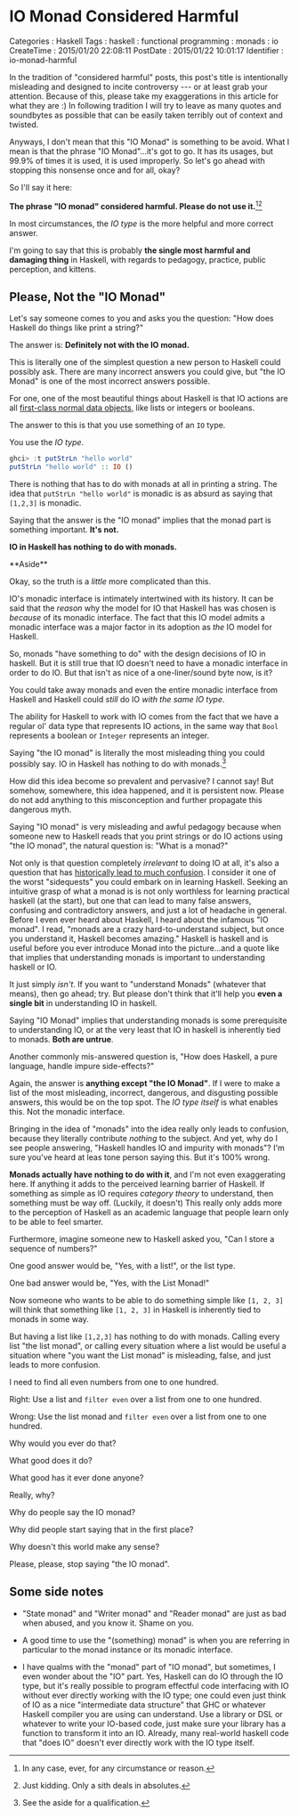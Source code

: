 IO Monad Considered Harmful
===========================

Categories
:   Haskell
Tags
:   haskell
:   functional programming
:   monads
:   io
CreateTime
:   2015/01/20 22:08:11
PostDate
:   2015/01/22 10:01:17
Identifier
:   io-monad-harmful

In the tradition of "considered harmful" posts, this post's title is
intentionally misleading and designed to incite controversy --- or at least
grab your attention.  Because of this, please take my exaggerations in this
article for what they are :)  In following tradition I will try to leave as
many quotes and soundbytes as possible that can be easily taken terribly out
of context and twisted.

Anyways, I don't mean that this "IO Monad" is something to be avoid.  What I
mean is that the phrase "IO Monad"...it's got to go.  It has its usages, but
99.9% of times it is used, it is used improperly.  So let's go ahead with
stopping this nonsense once and for all, okay?

So I'll say it here:

**The phrase "IO monad" considered harmful.  Please do not use
it.**[^never][^sometimes]

In most circumstances, the *IO type* is the more helpful and more correct
answer.

I'm going to say that this is probably **the single most harmful and damaging
thing** in Haskell, with regards to pedagogy, practice, public perception, and
kittens.

[^never]: In any case, ever, for any circumstance or reason.
[^sometimes]: Just kidding.  Only a sith deals in absolutes.

Please, Not the "IO Monad"
--------------------------

Let's say someone comes to you and asks you the question: "How does Haskell do
things like print a string?"

The answer is: **Definitely not with the IO monad.**

This is literally one of the simplest question a new person to Haskell could
possibly ask.  There are many incorrect answers you could give, but "the IO
Monad" is one of the most incorrect answers possible.

For one, one of the most beautiful things about Haskell is that IO actions are
all [first-class normal data objects][fcs], like lists or integers or
booleans.

[fcs]: http://blog.jle.im/entry/first-class-statements

The answer to this is that you use something of an `IO` type.

You use the *IO type*.

~~~haskell
ghci> :t putStrLn "hello world"
putStrLn "hello world" :: IO ()
~~~

There is nothing that has to do with monads at all in printing a string.  The
idea that `putStrLn "hello world"` is monadic is as absurd as saying that
`[1,2,3]` is monadic.

Saying that the answer is the "IO monad" implies that the monad part is
something important.  **It's not.**

**IO in Haskell has nothing to do with monads.**

<div class="note">
**Aside**

Okay, so the truth is a *little* more complicated than this.

IO's monadic interface is intimately intertwined with its history.  It can be
said that the *reason* why the model for IO that Haskell has was chosen is
*because* of its monadic interface.  The fact that this IO model admits a
monadic interface was a major factor in its adoption as *the* IO model for
Haskell.

So, monads "have something to do" with the design decisions of IO in haskell.
But it is still true that IO doesn't need to have a monadic interface in order
to do IO.  But that isn't as nice of a one-liner/sound byte now, is it?
</div>

You could take away monads and even the entire monadic interface from Haskell
and Haskell could *still* do IO *with the same IO type*.

The ability for Haskell to work with IO comes from the fact that we have a
regular ol' data type that represents IO actions, in the same way that `Bool`
represents a boolean or `Integer` represents an integer.

Saying "the IO monad" is literally the most misleading thing you could
possibly say.  IO in Haskell has nothing to do with monads.[^seeaside]

[^seeaside]: See the aside for a qualification.

How did this idea become so prevalent and pervasive?  I cannot say!  But
somehow, somewhere, this idea happened, and it is persistent now.  Please do
not add anything to this misconception and further propagate this dangerous
myth.

Saying "IO monad" is very misleading and awful pedagogy because when someone
new to Haskell reads that you print strings or do IO actions using "the IO
monad", the natural question is: "What is a monad?"

Not only is that question completely *irrelevant* to doing IO at all, it's
also a question that has [historically lead to much confusion][mtf].  I
consider it one of the worst "sidequests" you could embark on in learning
Haskell.  Seeking an intuitive grasp of what a monad is is not only worthless
for learning practical haskell (at the start), but one that can lead to many
false answers, confusing and contradictory answers, and just a lot of headache
in general.  Before I even ever heard about Haskell, I heard about the
infamous "IO monad".  I read, "monads are a crazy hard-to-understand subject,
but once you understand it, Haskell becomes amazing."  Haskell is haskell and
is useful before you ever introduce Monad into the picture...and a quote like
that implies that understanding monads is important to understanding haskell
or IO.

[mtf]: https://byorgey.wordpress.com/2009/01/12/abstraction-intuition-and-the-monad-tutorial-fallacy/

It just simply *isn't*.  If you want to "understand Monads" (whatever that
means), then go ahead; try.  But please don't think that it'll help you **even
a single bit** in understanding IO in haskell.

Saying "IO Monad" implies that understanding monads is some prerequisite to
understanding IO, or at the very least that IO in haskell is inherently tied
to monads.  **Both are untrue**.

Another commonly mis-answered question is, "How does Haskell, a pure language,
handle impure side-effects?"

Again, the answer is **anything except "the IO Monad"**.  If I were to make a
list of the most misleading, incorrect, dangerous, and disgusting possible
answers, this would be on the top spot.  The *IO type itself* is what enables
this.  Not the monadic interface.

Bringing in the idea of "monads" into the idea really only leads to confusion,
because they literally contribute *nothing* to the subject.  And yet, why do I
see people answering, "Haskell handles IO and impurity with monads"?  I'm sure
you've heard at leas tone person saying this.  But it's 100% wrong.

**Monads actually have nothing to do with it**, and I'm not even exaggerating
here.  If anything it adds to the perceived learning barrier of Haskell.  If
something as simple as IO requires *category theory* to understand, then
something must be way off. (Luckily, it doesn't)  This really only adds more
to the perception of Haskell as an academic language that people learn only to
be able to feel smarter.

Furthermore, imagine someone new to Haskell asked you, "Can I store a sequence
of numbers?"

One good answer would be, "Yes, with a list!", or the list type.

One bad answer would be, "Yes, with the List Monad!"

Now someone who wants to be able to do something simple like `[1, 2, 3]` will
think that something like `[1, 2, 3]` in Haskell is inherently tied to monads
in some way.

But having a list like `[1,2,3]` has nothing to do with monads.  Calling every
list "the list monad", or calling every situation where a list would be useful
a situation where "you want the List monad" is misleading, false, and just
leads to more confusion.

I need to find all even numbers from one to one hundred.

Right: Use a list and `filter even` over a list from one to one
hundred.

Wrong: Use the list monad and `filter even` over a list from one to one
hundred.

Why would you ever do that?

What good does it do?

What good has it ever done anyone?

Really, why?

Why do people say the IO monad?

Why did people start saying that in the first place?

Why doesn't this world make any sense?

Please, please, stop saying "the IO monad".

Some side notes
---------------

*   "State monad" and "Writer monad" and "Reader monad" are just as bad when
    abused, and you know it.  Shame on you.

*   A good time to use the "(something) monad" is when you are referring in
    particular to the monad instance or its monadic interface.

*   I have qualms with the "monad" part of "IO monad", but sometimes, I even
    wonder about the "IO" part.  Yes, Haskell can do IO through the IO type,
    but it's really possible to program effectful code interfacing with IO
    without ever directly working with the IO type; one could even just think
    of IO as a nice "intermediate data structure" that GHC or whatever Haskell
    compiler you are using can understand.  Use a library or DSL or whatever
    to write your IO-based code, just make sure your library has a function to
    transform it into an IO.  Already, many real-world haskell code that "does
    IO" doesn't ever directly work with the IO type itself.
